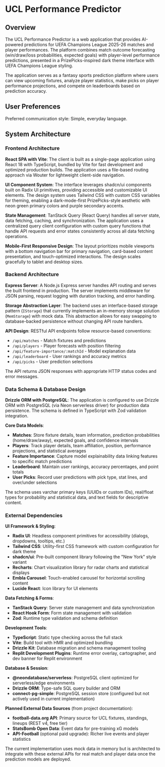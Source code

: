 # UCL Performance Predictor

## Overview

The UCL Performance Predictor is a web application that provides AI-powered predictions for UEFA Champions League 2025-26 matches and player performances. The platform combines match outcome forecasting (win/draw/loss probabilities, expected goals) with player-level performance predictions, presented in a PrizePicks-inspired dark theme interface with UEFA Champions League styling.

The application serves as a fantasy sports prediction platform where users can view upcoming fixtures, analyze player statistics, make picks on player performance projections, and compete on leaderboards based on prediction accuracy.

## User Preferences

Preferred communication style: Simple, everyday language.

## System Architecture

### Frontend Architecture

**React SPA with Vite**: The client is built as a single-page application using React 18 with TypeScript, bundled by Vite for fast development and optimized production builds. The application uses a file-based routing approach via Wouter for lightweight client-side navigation.

**UI Component System**: The interface leverages shadcn/ui components built on Radix UI primitives, providing accessible and customizable UI elements. The design system uses Tailwind CSS with custom CSS variables for theming, enabling a dark-mode-first PrizePicks-style aesthetic with neon green primary colors and purple secondary accents.

**State Management**: TanStack Query (React Query) handles all server state, data fetching, caching, and synchronization. The application uses a centralized query client configuration with custom query functions that handle API requests and error states consistently across all data fetching operations.

**Mobile-First Responsive Design**: The layout prioritizes mobile viewports with a bottom navigation bar for primary navigation, card-based content presentation, and touch-optimized interactions. The design scales gracefully to tablet and desktop sizes.

### Backend Architecture

**Express Server**: A Node.js Express server handles API routing and serves the built frontend in production. The server implements middleware for JSON parsing, request logging with duration tracking, and error handling.

**Storage Abstraction Layer**: The backend uses an interface-based storage pattern (`IStorage`) that currently implements an in-memory storage solution (`MemStorage`) with mock data. This abstraction allows for easy swapping to database-backed persistence without changing API route handlers.

**API Design**: RESTful API endpoints follow resource-based conventions:
- `/api/matches` - Match fixtures and predictions
- `/api/players` - Player forecasts with position filtering
- `/api/feature-importance/:matchId` - Model explanation data
- `/api/leaderboard` - User rankings and accuracy metrics
- `/api/picks` - User prediction selections

The API returns JSON responses with appropriate HTTP status codes and error messages.

### Data Schema & Database Design

**Drizzle ORM with PostgreSQL**: The application is configured to use Drizzle ORM with PostgreSQL (via Neon serverless driver) for production data persistence. The schema is defined in TypeScript with Zod validation integration.

**Core Data Models**:
- **Matches**: Store fixture details, team information, prediction probabilities (home/draw/away), expected goals, and confidence intervals
- **Players**: Track player details, team affiliation, position, performance projections, and statistical averages
- **Feature Importance**: Capture model explainability data linking features to specific match predictions
- **Leaderboard**: Maintain user rankings, accuracy percentages, and point totals
- **User Picks**: Record user predictions with pick type, stat lines, and over/under selections

The schema uses varchar primary keys (UUIDs or custom IDs), real/float types for probability and statistical data, and text fields for descriptive content.

### External Dependencies

**UI Framework & Styling**:
- **Radix UI**: Headless component primitives for accessibility (dialogs, dropdowns, tooltips, etc.)
- **Tailwind CSS**: Utility-first CSS framework with custom configuration for dark theme
- **shadcn/ui**: Pre-built component library following the "New York" style variant
- **Recharts**: Chart visualization library for radar charts and statistical displays
- **Embla Carousel**: Touch-enabled carousel for horizontal scrolling content
- **Lucide React**: Icon library for UI elements

**Data Fetching & Forms**:
- **TanStack Query**: Server state management and data synchronization
- **React Hook Form**: Form state management with validation
- **Zod**: Runtime type validation and schema definition

**Development Tools**:
- **TypeScript**: Static type checking across the full stack
- **Vite**: Build tool with HMR and optimized bundling
- **Drizzle Kit**: Database migration and schema management tooling
- **Replit Development Plugins**: Runtime error overlay, cartographer, and dev banner for Replit environment

**Database & Session**:
- **@neondatabase/serverless**: PostgreSQL client optimized for serverless/edge environments
- **Drizzle ORM**: Type-safe SQL query builder and ORM
- **connect-pg-simple**: PostgreSQL session store (configured but not actively used in current implementation)

**Planned External Data Sources** (from project documentation):
- **football-data.org API**: Primary source for UCL fixtures, standings, lineups (REST v4, free tier)
- **StatsBomb Open Data**: Event data for pre-training xG models
- **API-Football** (optional paid upgrade): Richer live events and player statistics

The current implementation uses mock data in memory but is architected to integrate with these external APIs for real match and player data once the prediction models are deployed.